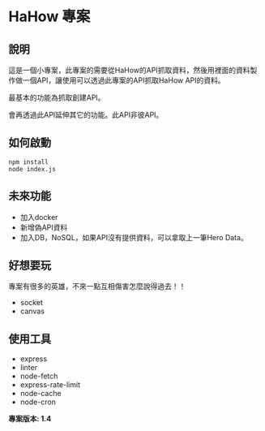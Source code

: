 # HaHow 專案

## 說明
這是一個小專案，此專案的需要從HaHow的API抓取資料，然後用裡面的資料製作做一個API，讓使用可以透過此專案的API抓取HaHow API的資料。

最基本的功能為抓取創建API。

會再透過此API延伸其它的功能。此API非彼API。

## 如何啟動
```
npm install
node index.js
```

## 未來功能
* 加入docker
* 新增偽API資料
* 加入DB，NoSQL，如果API沒有提供資料，可以拿取上一筆Hero Data。

## 好想要玩
專案有很多的英雄，不來一點互相傷害怎麼說得過去！！
* socket
* canvas

## 使用工具
* express
* linter
* node-fetch
* express-rate-limit
* node-cache
* node-cron

**專案版本: 1.4**